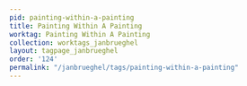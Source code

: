 ```yaml
---
pid: painting-within-a-painting
title: Painting Within A Painting
worktag: Painting Within A Painting
collection: worktags_janbrueghel
layout: tagpage_janbrueghel
order: '124'
permalink: "/janbrueghel/tags/painting-within-a-painting"
---
```

